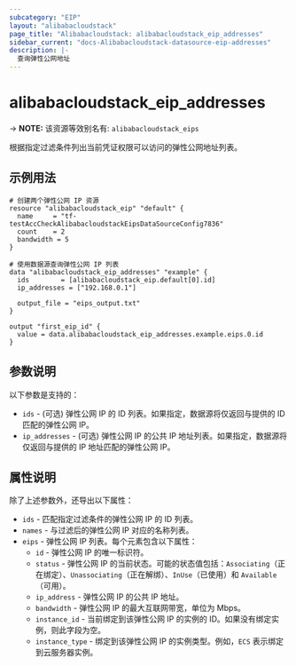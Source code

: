 ```yaml
---
subcategory: "EIP"
layout: "alibabacloudstack"
page_title: "Alibabacloudstack: alibabacloudstack_eip_addresses"
sidebar_current: "docs-Alibabacloudstack-datasource-eip-addresses"
description: |- 
  查询弹性公网地址
---
```


# alibabacloudstack_eip_addresses
-> **NOTE:** 该资源等效别名有: `alibabacloudstack_eips`

根据指定过滤条件列出当前凭证权限可以访问的弹性公网地址列表。

## 示例用法

```hcl
# 创建两个弹性公网 IP 资源
resource "alibabacloudstack_eip" "default" {
  name     = "tf-testAccCheckAlibabacloudstackEipsDataSourceConfig7836"
  count    = 2
  bandwidth = 5
}

# 使用数据源查询弹性公网 IP 列表
data "alibabacloudstack_eip_addresses" "example" {
  ids        = [alibabacloudstack_eip.default[0].id]
  ip_addresses = ["192.168.0.1"]

  output_file = "eips_output.txt"
}

output "first_eip_id" {
  value = data.alibabacloudstack_eip_addresses.example.eips.0.id
}
```

## 参数说明

以下参数是支持的：

* `ids` - (可选) 弹性公网 IP 的 ID 列表。如果指定，数据源将仅返回与提供的 ID 匹配的弹性公网 IP。
* `ip_addresses` - (可选) 弹性公网 IP 的公共 IP 地址列表。如果指定，数据源将仅返回与提供的 IP 地址匹配的弹性公网 IP。

## 属性说明

除了上述参数外，还导出以下属性：

* `ids` - 匹配指定过滤条件的弹性公网 IP 的 ID 列表。
* `names` - 与过滤后的弹性公网 IP 对应的名称列表。
* `eips` - 弹性公网 IP 列表。每个元素包含以下属性：
  * `id` - 弹性公网 IP 的唯一标识符。
  * `status` - 弹性公网 IP 的当前状态。可能的状态值包括：`Associating`（正在绑定）、`Unassociating`（正在解绑）、`InUse`（已使用）和 `Available`（可用）。
  * `ip_address` - 弹性公网 IP 的公共 IP 地址。
  * `bandwidth` - 弹性公网 IP 的最大互联网带宽，单位为 Mbps。
  * `instance_id` - 当前绑定到该弹性公网 IP 的实例的 ID。如果没有绑定实例，则此字段为空。
  * `instance_type` - 绑定到该弹性公网 IP 的实例类型。例如，`ECS` 表示绑定到云服务器实例。